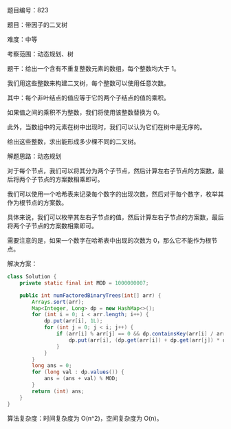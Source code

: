 题目编号：823

题目：带因子的二叉树

难度：中等

考察范围：动态规划、树

题干：给出一个含有不重复整数元素的数组，每个整数均大于 1。

我们用这些整数来构建二叉树，每个整数可以使用任意次数。

其中：每个非叶结点的值应等于它的两个子结点的值的乘积。

如果值之间的乘积不为整数，我们将使用该整数替换为 0。

此外，当数组中的元素在树中出现时，我们可以认为它们在树中是无序的。

给出这些整数，求出能形成多少棵不同的二叉树。

解题思路：动态规划

对于每个节点，我们可以将其分为两个子节点，然后计算左右子节点的方案数，最后将两个子节点的方案数相乘即可。

我们可以使用一个哈希表来记录每个数字的出现次数，然后对于每个数字，枚举其作为根节点的方案数。

具体来说，我们可以枚举其左右子节点的值，然后计算左右子节点的方案数，最后将两个子节点的方案数相乘即可。

需要注意的是，如果一个数字在哈希表中出现的次数为 0，那么它不能作为根节点。

解决方案：

```java
class Solution {
    private static final int MOD = 1000000007;

    public int numFactoredBinaryTrees(int[] arr) {
        Arrays.sort(arr);
        Map<Integer, Long> dp = new HashMap<>();
        for (int i = 0; i < arr.length; i++) {
            dp.put(arr[i], 1L);
            for (int j = 0; j < i; j++) {
                if (arr[i] % arr[j] == 0 && dp.containsKey(arr[i] / arr[j])) {
                    dp.put(arr[i], (dp.get(arr[i]) + dp.get(arr[j]) * dp.get(arr[i] / arr[j])) % MOD);
                }
            }
        }
        long ans = 0;
        for (long val : dp.values()) {
            ans = (ans + val) % MOD;
        }
        return (int) ans;
    }
}
```

算法复杂度：时间复杂度为 O(n^2)，空间复杂度为 O(n)。